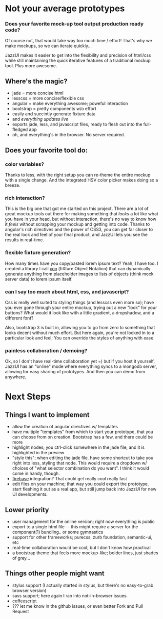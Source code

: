 # Not your average prototypes

### Does your favorite mock-up tool output production ready code?
Of course not, that would take way too much time / effort! That's why we make mockups, so we can iterate quickly...

JazzUI makes it easier to get into the flexibility and precision of html/css while still maintaining the quick iterative features of a traditional mockup tool. Plus more awesome.

## Where's the magic?

- jade = more concise html
- lesscss = more concise/flexible css
- angular = make everything awesome; poweful interaction
- bootstrap = pretty components w/o effort
- easily and succintly generate fixture data
- and *everything updates live*
- exports jade, less, and javascript files, ready to flesh out into the full-fledged app
- oh, and everything's in the browser. No server required.

## Does your favorite tool do:

### color variables?
Thanks to less, with the right setup you can re-theme the entire mockup with a single change. And the integrated HSV color picker makes doing so a breeze.

### rich interaction?
This is the big one that got me started on this project. There are a lot of great mockup tools out there for making something that *looks* a lot like what you have in your head, but without interaction, there's no way to know how it *feels* without scrapping your mockup and getting into code. Thanks to angular's rich directives and the power of CSS3, you can get far closer to the real look and feel of your final product, and JazzUI lets you see the results in real-time.

### flexible fixture generation?
How many times have you copy/pasted lorem ipsum text? Yeah, I have too. I created a library I call [xon](https://github.com/jaredly/xon) (fiXture Object Notation) that can dynamically generate anything from placeholder images to lists of objects (think mock server data) to lorem ipsum itself.

### can I say too much about html, css, and javascript?
Css is really well suited to styling things (and lesscss even more so); have you ever gone through your entire mockup, trying out a new "look" for your buttons? What would it look like with a little gradient, a dropshadow, and a different font?

Also, bootstrap 3 is built in, allowing you to go from zero to something that looks decent without much effort. But here again, you're not locked in to a particular look and feel; You can override the styles of anything with ease.

### painless collaboration / demoing?
Ok, so I don't have real-time collaboration yet =) but if you host it yourself, JazzUI has an "online" mode where everything syncs to a mongodb server, allowing for easy sharing of prototypes. And then you can demo from anywhere.

# Next Steps

## Things I want to implement

- allow the creation of angular directives w/ templates
- have multiple "templates" from which to start your prototype, that you can choose from on creation. Bootstrap has a few, and there could be more
- highlight nodes; you ctrl-click somewhere in the jade file, and it is highlighted in the preview
- "style this"; when editing the jade file, have some shortcut to take you right into less, styling that node. This would require a dropdown w/ choices of "what selector combination do you want". I think it would come in handy, though.
- [firebase](https://www.firebase.com/) integration? That could get really cool really fast
- edit files on your machine; that way you could export the prototype, start fleshing it out as a real app, but still jump back into JazzUI for new UI developments.

## Lower priority

- user management for the online version; right now everything is public
- export to a single html file -- this might require a server for the component(1) bundling.. or some gymnastics
- support for other frameworks; purecss, zurb foundation, semantic-ui, etc
- real-time collaboration would be cool, but I don't know how practical
- a bootstrap theme that feels more mockup-like; bolder lines, just shades of grey...



## Things other people might want

- stylus support (I actually started in stylus, but there's no easy-to-grab browser version)
- sass support; here again I ran into not-in-browser issues.
- coffeescript
- ??? let me know in the github issues, or even better Fork and Pull Request











